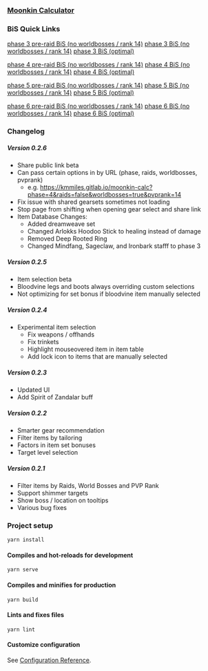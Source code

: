 ### [Moonkin Calculator](https://kmmiles.gitlab.io/moonkin-calc/)

### BiS Quick Links
[phase 3 pre-raid BiS (no worldbosses / rank 14)](https://kmmiles.gitlab.io/moonkin-calc/?phase=3&raids=false&worldbosses=false&pvprank=1)
[phase 3 BiS (no worldbosses / rank 14)](https://kmmiles.gitlab.io/moonkin-calc/?phase=3&raids=true&worldbosses=false&pvprank=1)
[phase 3 BiS (optimal)](https://kmmiles.gitlab.io/moonkin-calc/?phase=3&raids=true&worldbosses=true&pvprank=14)

[phase 4 pre-raid BiS (no worldbosses / rank 14)](https://kmmiles.gitlab.io/moonkin-calc/?phase=4&raids=false&worldbosses=false&pvprank=1)
[phase 4 BiS (no worldbosses / rank 14)](https://kmmiles.gitlab.io/moonkin-calc/?phase=4&raids=true&worldbosses=false&pvprank=1)
[phase 4 BiS (optimal)](https://kmmiles.gitlab.io/moonkin-calc/?phase=4&raids=true&worldbosses=true&pvprank=14)

[phase 5 pre-raid BiS (no worldbosses / rank 14)](https://kmmiles.gitlab.io/moonkin-calc/?phase=5&raids=false&worldbosses=false&pvprank=1)
[phase 5 BiS (no worldbosses / rank 14)](https://kmmiles.gitlab.io/moonkin-calc/?phase=5&raids=true&worldbosses=false&pvprank=1)
[phase 5 BiS (optimal)](https://kmmiles.gitlab.io/moonkin-calc/?phase=5&raids=true&worldbosses=true&pvprank=14)

[phase 6 pre-raid BiS (no worldbosses / rank 14)](https://kmmiles.gitlab.io/moonkin-calc/?phase=6&raids=false&worldbosses=false&pvprank=1)
[phase 6 BiS (no worldbosses / rank 14)](https://kmmiles.gitlab.io/moonkin-calc/?phase=6&raids=true&worldbosses=false&pvprank=1)
[phase 6 BiS (optimal)](https://kmmiles.gitlab.io/moonkin-calc/?phase=6&raids=true&worldbosses=true&pvprank=14)


### Changelog

##### Version 0.2.6
  - Share public link beta
  - Can pass certain options in by URL (phase, raids, worldbosses, pvprank)
    - e.g. https://kmmiles.gitlab.io/moonkin-calc?phase=4&raids=false&worldbosses=true&pvprank=14
  - Fix issue with shared gearsets sometimes not loading
  - Stop page from shifting when opening gear select and share link
  - Item Database Changes:
    - Added dreamweave set
    - Changed Arlokks Hoodoo Stick to healing instead of damage
    - Removed Deep Rooted Ring
    - Changed Mindfang, Sageclaw, and Ironbark stafff to phase 3

##### Version 0.2.5
  - Item selection beta
  - Bloodvine legs and boots always overriding custom selections
  - Not optimizing for set bonus if bloodvine item manually selected

##### Version 0.2.4
  - Experimental item selection
    - Fix weapons / offhands 
    - Fix trinkets
    - Highlight mouseovered item in item table
    - Add lock icon to items that are manually selected
##### Version 0.2.3
  - Updated UI
  - Add Spirit of Zandalar buff

##### Version 0.2.2
  - Smarter gear recommendation
  - Filter items by tailoring
  - Factors in item set bonuses
  - Target level selection
  
##### Version 0.2.1
  - Filter items by Raids, World Bosses and PVP Rank
  - Support shimmer targets
  - Show boss / location on tooltips
  - Various bug fixes

### Project setup
```
yarn install
```

#### Compiles and hot-reloads for development
```
yarn serve
```

#### Compiles and minifies for production
```
yarn build
```

#### Lints and fixes files
```
yarn lint
```

#### Customize configuration
See [Configuration Reference](https://cli.vuejs.org/config/).
